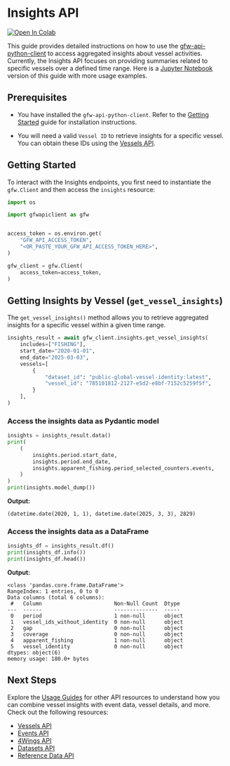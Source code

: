 # Insights API

<a href="https://colab.research.google.com/github/GlobalFishingWatch/gfw-api-python-client/blob/develop/notebooks/usage-guides/insights-api.ipynb" target="_parent"><img src="https://colab.research.google.com/assets/colab-badge.svg" alt="Open In Colab"/></a>

This guide provides detailed instructions on how to use the [gfw-api-python-client](https://github.com/GlobalFishingWatch/gfw-api-python-client) to access aggregated insights about vessel activities. Currently, the Insights API focuses on providing summaries related to specific vessels over a defined time range. Here is a [Jupyter Notebook](https://github.com/GlobalFishingWatch/gfw-api-python-client/blob/develop/notebooks/usage-guides/insights-api.ipynb) version of this guide with more usage examples.

## Prerequisites

- You have installed the `gfw-api-python-client`. Refer to the [Getting Started](../getting-started) guide for installation instructions.

- You will need a valid `Vessel ID` to retrieve insights for a specific vessel. You can obtain these IDs using the [Vessels API](vessels-api).

## Getting Started

To interact with the Insights endpoints, you first need to instantiate the `gfw.Client` and then access the `insights` resource:

```python
import os

import gfwapiclient as gfw


access_token = os.environ.get(
    "GFW_API_ACCESS_TOKEN",
    "<OR_PASTE_YOUR_GFW_API_ACCESS_TOKEN_HERE>",
)

gfw_client = gfw.Client(
    access_token=access_token,
)
```

## Getting Insights by Vessel (`get_vessel_insights`)

The `get_vessel_insights()` method allows you to retrieve aggregated insights for a specific vessel within a given time range.

```python
insights_result = await gfw_client.insights.get_vessel_insights(
    includes=["FISHING"],
    start_date="2020-01-01",
    end_date="2025-03-03",
    vessels=[
        {
            "dataset_id": "public-global-vessel-identity:latest",
            "vessel_id": "785101812-2127-e5d2-e8bf-7152c5259f5f",
        }
    ],
)
```

### Access the insights data as Pydantic model

```python
insights = insights_result.data()
print(
    (
        insights.period.start_date,
        insights.period.end_date,
        insights.apparent_fishing.period_selected_counters.events,
    )
)
print(insights.model_dump())
```

**Output:**

```
(datetime.date(2020, 1, 1), datetime.date(2025, 3, 3), 2829)
```

### Access the insights data as a DataFrame

```python
insights_df = insights_result.df()
print(insights_df.info())
print(insights_df.head())
```

**Output:**

```
<class 'pandas.core.frame.DataFrame'>
RangeIndex: 1 entries, 0 to 0
Data columns (total 6 columns):
 #   Column                       Non-Null Count  Dtype
---  ------                       --------------  -----
 0   period                       1 non-null      object
 1   vessel_ids_without_identity  0 non-null      object
 2   gap                          0 non-null      object
 3   coverage                     0 non-null      object
 4   apparent_fishing             1 non-null      object
 5   vessel_identity              0 non-null      object
dtypes: object(6)
memory usage: 180.0+ bytes
```

## Next Steps

Explore the [Usage Guides](index) for other API resources to understand how you can combine vessel insights with event data, vessel details, and more. Check out the following resources:

  - [Vessels API](vessels-api)
  - [Events API](events-api)
  - [4Wings API](4wings-api)
  - [Datasets API](datasets-api)
  - [Reference Data API](references-data-api)
